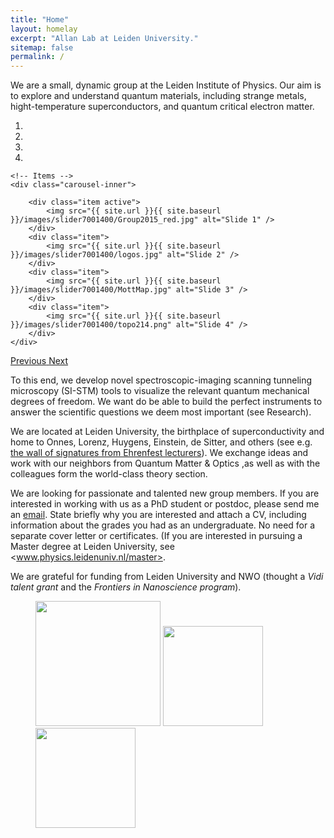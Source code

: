 ```yaml
---
title: "Home"
layout: homelay
excerpt: "Allan Lab at Leiden University."
sitemap: false
permalink: /
---
```


We are a small, dynamic group at the Leiden Institute of Physics. Our aim is to explore and understand quantum materials, including strange metals, hight-temperature superconductors, and quantum critical electron matter. 
 

<div id="carousel" class="carousel slide" data-ride="carousel" data-interval="5000" data-pause="hover">
    <!-- Menu -->
    <ol class="carousel-indicators">
        <li data-target="#carousel" data-slide-to="0" class="active"></li>
        <li data-target="#carousel" data-slide-to="1"></li>
        <li data-target="#carousel" data-slide-to="2"></li>
        <li data-target="#carousel" data-slide-to="3"></li>
    </ol>

    <!-- Items -->
    <div class="carousel-inner">

        <div class="item active">
            <img src="{{ site.url }}{{ site.baseurl }}/images/slider7001400/Group2015_red.jpg" alt="Slide 1" />
        </div>
        <div class="item">
            <img src="{{ site.url }}{{ site.baseurl }}/images/slider7001400/logos.jpg" alt="Slide 2" />
        </div>
        <div class="item">
            <img src="{{ site.url }}{{ site.baseurl }}/images/slider7001400/MottMap.jpg" alt="Slide 3" />
        </div>
        <div class="item">
            <img src="{{ site.url }}{{ site.baseurl }}/images/slider7001400/topo214.png" alt="Slide 4" />
        </div>
    </div> 
  <a class="left carousel-control" href="#carousel" role="button" data-slide="prev">
    <span class="glyphicon glyphicon-chevron-left" aria-hidden="true"></span>
    <span class="sr-only">Previous</span>
  </a>
  <a class="right carousel-control" href="#carousel" role="button" data-slide="next">
    <span class="glyphicon glyphicon-chevron-right" aria-hidden="true"></span>
    <span class="sr-only">Next</span>
  </a>
</div>




To this end, we develop novel spectroscopic-imaging scanning tunneling microscopy (SI-STM) tools to visualize the relevant quantum mechanical degrees of freedom. We want do be able to build the perfect instruments to answer the  scientific questions we deem most important (see Research).

We are located at Leiden University, the birthplace of superconductivity and home to Onnes, Lorenz, Huygens, Einstein, de Sitter, and others (see e.g. [the wall of signatures from Ehrenfest lecturers](www.physics.leidenuniv.nl/colloquium-ehrenfestii)). We exchange ideas and work with our neighbors from Quantum Matter & Optics ,as well as with the  colleagues form the world-class theory section.

We are looking for passionate and talented new group members. If you are interested in working with us as a PhD student or postdoc, please send me an [email](mailto:milan.allan@gmail.com). State briefly why you are interested and attach a CV, including information about the grades you had as an undergraduate. No need for a separate cover letter or certificates. (If you are interested in pursuing a Master degree at Leiden University, see <www.physics.leidenuniv.nl/master>.


We are grateful for funding from Leiden University and NWO (thought a _Vidi talent grant_ and the _Frontiers in Nanoscience program_).

<figure class="third">
	<img src="{{ site.url }}{{ site.baseurl }}/images/logopic/Logo_Leiden.jpg" style="width: 200px">
	<img src="{{ site.url }}{{ site.baseurl }}/images/logopic/Logo_Nanofront.jpg" style="width: 160px">
	<img src="{{ site.url }}{{ site.baseurl }}/images/logopic/Logo_NWO.jpg" style="width: 160px">
</figure>






